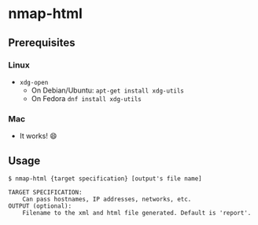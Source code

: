 # nmap-html

## Prerequisites

### Linux 

* `xdg-open`
    - On Debian/Ubuntu: `apt-get install xdg-utils`
    - On Fedora `dnf install xdg-utils`

### Mac
* It works! :smile: 

## Usage
```
$ nmap-html {target specification} [output's file name]

TARGET SPECIFICATION:
    Can pass hostnames, IP addresses, networks, etc.
OUTPUT (optional):
    Filename to the xml and html file generated. Default is 'report'.
```